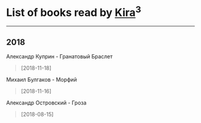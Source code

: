 # List of books read by [Kira](https://plus.google.com/108944458841064852769)<sup>3</sup>
---

## 2018

Александр Куприн - Гранатовый Браслет
> [2018-11-18] 


Михаил Булгаков - Морфий
> [2018-11-16] 


Александр Островский - Гроза
> [2018-08-15] 



